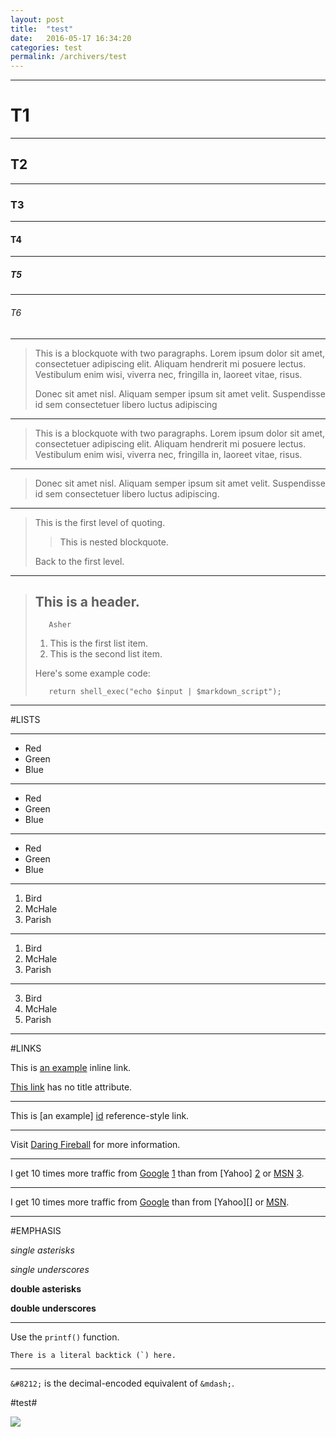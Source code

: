```yaml
---
layout: post
title:  "test"
date:   2016-05-17 16:34:20
categories: test
permalink: /archivers/test
---
```


-------------------------------------------------------------------

# T1 #

-------------------------------------------------------------------

## T2 ##

-------------------------------------------------------------------

### T3 ###

-------------------------------------------------------------------

#### T4 ####

-------------------------------------------------------------------

##### T5 #####

-------------------------------------------------------------------

###### T6 ######

-------------------------------------------------------------------

> This is a blockquote with two paragraphs. Lorem ipsum dolor sit amet,
> consectetuer adipiscing elit. Aliquam hendrerit mi posuere lectus.
> Vestibulum enim wisi, viverra nec, fringilla in, laoreet vitae, risus.
> 
> Donec sit amet nisl. Aliquam semper ipsum sit amet velit. Suspendisse
> id sem consectetuer libero luctus adipiscing

-------------------------------------------------------------------
> This is a blockquote with two paragraphs. Lorem ipsum dolor sit amet,
consectetuer adipiscing elit. Aliquam hendrerit mi posuere lectus.
Vestibulum enim wisi, viverra nec, fringilla in, laoreet vitae, risus.


-------------------------------------------------------------------
> Donec sit amet nisl. Aliquam semper ipsum sit amet velit. Suspendisse
id sem consectetuer libero luctus adipiscing.

-------------------------------------------------------------------
> This is the first level of quoting.
>
> > This is nested blockquote.
>
> Back to the first level.

-------------------------------------------------------------------
> ## This is a header.
>        Asher
> 1. This is the first list item.
> 2. This is the second list item.
> 
> Here's some example code:
> 
>        return shell_exec("echo $input | $markdown_script");

---------------------------------------------------------------

#LISTS

---------------------------------------------------------------

*   Red
*   Green
*   Blue

---------------------------------------------------------------

+   Red
+   Green
+   Blue

---------------------------------------------------------------

-   Red
-   Green
-   Blue

--------------------------------------------------------------

1.  Bird
2.  McHale
3.  Parish

-----------------------------------------------------------------

1.  Bird
1.  McHale
1.  Parish

------------------------------------------------------------------

3. Bird
1. McHale
8. Parish

-------------------------------------------------------------------

#LINKS

This is [an example](http://example.com/ "Title") inline link.

[This link](http://example.net/) has no title attribute.

-------------------------------------------------------------------
This is [an example] [id] reference-style link.

[id]: http://example.com/  "Optional Title Here"

-------------------------------------------------------------------

Visit [Daring Fireball][] for more information.

[Daring Fireball]: http://daringfireball.net/


-----------------------------------------------------------------
I get 10 times more traffic from [Google] [1] than from
[Yahoo] [2] or [MSN] [3].

  [1]: http://google.com/        "Google"
  [2]: http://search.yahoo.com/  "Yahoo Search"
  [3]: http://search.msn.com/    "MSN Search"
  
-------------------------------------------------------------------
I get 10 times more traffic from [Google][] than from
[Yahoo][] or [MSN][].

  [google]: http://google.com/        "Google"
  [msn]:    http://search.msn.com/    "MSN Search"
  [yahooz]:  http://search.yahoo.com/  "Yahoo Search"
----------------------------------------------------------------------

#EMPHASIS

*single asterisks*

_single underscores_

**double asterisks**

__double underscores__

--------------------------------------------------------------------

Use the `printf()` function.

``There is a literal backtick (`) here.``

---------------------------------------------------------------------

`&#8212;` is the decimal-encoded equivalent of `&mdash;`.

#test#

![](https://travis-ci.org/AsherJia/AsherBlog)


